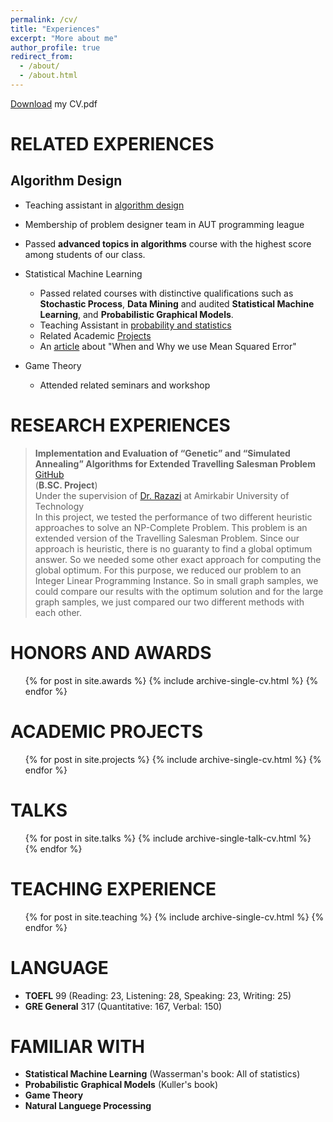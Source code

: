 ```yaml
---
permalink: /cv/
title: "Experiences"
excerpt: "More about me"
author_profile: true
redirect_from: 
  - /about/
  - /about.html
---
```

[Download](https://github.com/AliMorty/AliMorty.github.io/raw/master/files/Ali_Mortazavi_CV.pdf) my CV.pdf 


RELATED EXPERIENCES
======
## Algorithm Design
   *  Teaching assistant in [algorithm design](https://alimorty.github.io//teaching/2015-spring-teaching-1)
   *	Membership of problem designer team in AUT programming league
   *  Passed **advanced topics in algorithms** course with the highest score among students of our class.

*	Statistical Machine Learning
     *  Passed related courses with distinctive qualifications such as **Stochastic Process**, **Data Mining** and audited **Statistical Machine Learning**, and **Probabilistic Graphical Models**.
     *  Teaching Assistant in [probability and statistics](https://alimorty.github.io//teaching/2018-spring-teaching-1)
     *  Related Academic [Projects](https://alimorty.github.io//projects/)
     *  An [article](https://alimorty.github.io//posts/2018-10-30-Why-Mean-Squared-Error/) about "When and Why we use Mean Squared Error"
* Game Theory
    * Attended related seminars and workshop




RESEARCH EXPERIENCES
======
> **Implementation and Evaluation of “Genetic” and “Simulated Annealing” Algorithms for Extended Travelling Salesman Problem** [GitHub](https://github.com/AliMorty/B.SC.-Project) <br>
> (**B.SC. Project**)<br>
> Under the supervision of [Dr. Razazi](http://ceit.aut.ac.ir/~razzazi/)  at Amirkabir University of Technology <br>
> In this project, we tested the performance of two different heuristic approaches to solve an NP-Complete Problem. This problem is an extended version of the Travelling Salesman Problem. Since our approach is heuristic, there is no guaranty to find a global optimum answer. So we needed some other exact approach for computing the global optimum. For this purpose, we reduced our problem to an Integer Linear Programming Instance. So in small graph samples, we could compare our results with the optimum solution and for the large graph samples, we just compared our two different methods with each other.  

HONORS AND AWARDS
======
  <ul>{% for post in site.awards  %}
    {% include archive-single-cv.html %}
  {% endfor %}</ul>

ACADEMIC PROJECTS
======
  <ul>{% for post in site.projects  %}
    {% include archive-single-cv.html %}
  {% endfor %}</ul>
 

TALKS
======
  <ul>{% for post in site.talks %}
    {% include archive-single-talk-cv.html %}
  {% endfor %}</ul>
 
TEACHING EXPERIENCE
======
  <ul>{% for post in site.teaching %}
    {% include archive-single-cv.html %}
  {% endfor %}</ul>


LANGUAGE
======
* **TOEFL** 99 (Reading: 23, Listening: 28, Speaking: 23, Writing: 25)
* **GRE General** 317 (Quantitative: 167, Verbal: 150)

  
FAMILIAR WITH
======
* **Statistical Machine Learning** (Wasserman's book: All of statistics)
* **Probabilistic Graphical Models** (Kuller's book)
* **Game Theory**
* **Natural Languege Processing**
  





